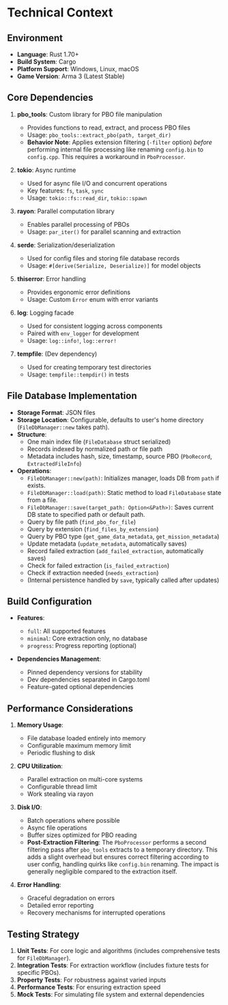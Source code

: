 # Technical Context

## Environment

- **Language**: Rust 1.70+
- **Build System**: Cargo
- **Platform Support**: Windows, Linux, macOS
- **Game Version**: Arma 3 (Latest Stable)

## Core Dependencies

1. **pbo_tools**: Custom library for PBO file manipulation
   - Provides functions to read, extract, and process PBO files
   - Usage: `pbo_tools::extract_pbo(path, target_dir)`
   - **Behavior Note**: Applies extension filtering (`-filter` option) *before* performing internal file processing like renaming `config.bin` to `config.cpp`. This requires a workaround in `PboProcessor`.

2. **tokio**: Async runtime
   - Used for async file I/O and concurrent operations
   - Key features: `fs`, `task`, `sync`
   - Usage: `tokio::fs::read_dir`, `tokio::spawn`

3. **rayon**: Parallel computation library
   - Enables parallel processing of PBOs
   - Usage: `par_iter()` for parallel scanning and extraction

4. **serde**: Serialization/deserialization
   - Used for config files and storing file database records
   - Usage: `#[derive(Serialize, Deserialize)]` for model objects

5. **thiserror**: Error handling
   - Provides ergonomic error definitions
   - Usage: Custom `Error` enum with error variants

6. **log**: Logging facade
   - Used for consistent logging across components
   - Paired with `env_logger` for development
   - Usage: `log::info!`, `log::error!`

7. **tempfile**: (Dev dependency)
   - Used for creating temporary test directories
   - Usage: `tempfile::tempdir()` in tests

## File Database Implementation

- **Storage Format**: JSON files
- **Storage Location**: Configurable, defaults to user's home directory (`FileDbManager::new` takes path).
- **Structure**:
  - One main index file (`FileDatabase` struct serialized)
  - Records indexed by normalized path or file path
  - Metadata includes hash, size, timestamp, source PBO (`PboRecord`, `ExtractedFileInfo`)
- **Operations**:
  - `FileDbManager::new(path)`: Initializes manager, loads DB from `path` if exists.
  - `FileDbManager::load(path)`: Static method to load `FileDatabase` state from a file.
  - `FileDbManager::save(target_path: Option<&Path>)`: Saves current DB state to specified path or default path.
  - Query by file path (`find_pbo_for_file`)
  - Query by extension (`find_files_by_extension`)
  - Query by PBO type (`get_game_data_metadata`, `get_mission_metadata`)
  - Update metadata (`update_metadata`, automatically saves)
  - Record failed extraction (`add_failed_extraction`, automatically saves)
  - Check for failed extraction (`is_failed_extraction`)
  - Check if extraction needed (`needs_extraction`)
  - (Internal persistence handled by `save`, typically called after updates)

## Build Configuration

- **Features**:
  - `full`: All supported features
  - `minimal`: Core extraction only, no database
  - `progress`: Progress reporting (optional)
  
- **Dependencies Management**:
  - Pinned dependency versions for stability
  - Dev dependencies separated in Cargo.toml
  - Feature-gated optional dependencies

## Performance Considerations

1. **Memory Usage**:
   - File database loaded entirely into memory
   - Configurable maximum memory limit
   - Periodic flushing to disk

2. **CPU Utilization**:
   - Parallel extraction on multi-core systems
   - Configurable thread limit
   - Work stealing via rayon

3. **Disk I/O**:
   - Batch operations where possible
   - Async file operations
   - Buffer sizes optimized for PBO reading
   - **Post-Extraction Filtering**: The `PboProcessor` performs a second filtering pass after `pbo_tools` extracts to a temporary directory. This adds a slight overhead but ensures correct filtering according to user config, handling quirks like `config.bin` renaming. The impact is generally negligible compared to the extraction itself.

4. **Error Handling**:
   - Graceful degradation on errors
   - Detailed error reporting
   - Recovery mechanisms for interrupted operations

## Testing Strategy

1. **Unit Tests**: For core logic and algorithms (includes comprehensive tests for `FileDbManager`).
2. **Integration Tests**: For extraction workflow (includes fixture tests for specific PBOs).
3. **Property Tests**: For robustness against varied inputs
4. **Performance Tests**: For ensuring extraction speed
5. **Mock Tests**: For simulating file system and external dependencies 